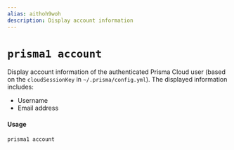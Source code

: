 ```yaml
---
alias: aithoh9woh
description: Display account information
---
```


# `prisma1 account`

Display account information of the authenticated Prisma Cloud user (based on the `cloudSessionKey` in `~/.prisma/config.yml`). The displayed information includes:

- Username
- Email address

#### Usage

```sh
prisma1 account
```
